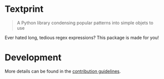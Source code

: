 # Textprint

> A Python library condensing popular patterns into simple objets to use

Ever hated long, tedious regex expressions? This package is made for you!

# Development

More details can be found in the [contribution guidelines](https://github.com/sboomi/textprint/blob/main/CONTRIBUTING.md).